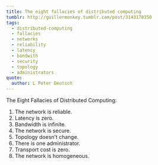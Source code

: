 ```yaml
---
title: The eight fallacies of distributed computing
tumblr: http://guillermonkey.tumblr.com/post/3143170350
tags:
  - distributed-computing
  - fallacies
  - networks
  - reliability
  - latency
  - bandwith
  - security
  - topology
  - administrators
quote:
  author: L Peter Deutsch
---
```


The Eight Fallacies of Distributed Computing:

1. The network is reliable.
2. Latency is zero.
3. Bandwidth is infinite.
4. The network is secure.
5. Topology doesn’t change.
6. There is one administrator.
7. Transport cost is zero.
8. The network is homogeneous.
